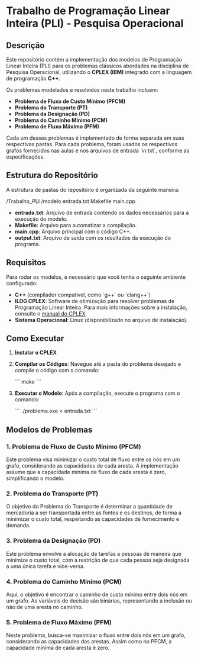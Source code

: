 # Trabalho de Programação Linear Inteira (PLI) - Pesquisa Operacional

## Descrição

Este repositório contém a implementação dos modelos de Programação Linear Inteira (PLI) para os problemas clássicos abordados na disciplina de Pesquisa Operacional, utilizando o **CPLEX (IBM)** integrado com a linguagem de programação **C++**.

Os problemas modelados e resolvidos neste trabalho incluem:

- **Problema de Fluxo de Custo Mínimo (PFCM)**
- **Problema do Transporte (PT)**
- **Problema da Designação (PD)**
- **Problema do Caminho Mínimo (PCM)**
- **Problema de Fluxo Máximo (PFM)**

Cada um desses problemas é implementado de forma separada em suas respectivas pastas. Para cada problema, foram usados os respectivos grafos fornecidos nas aulas e nos arquivos de entrada \`in.txt\`, conforme as especificações.

## Estrutura do Repositório

A estrutura de pastas do repositório é organizada da seguinte maneira:

/Trabalho_PLI
    /modelo
        entrada.txt
        Makefile
        main.cpp

- **entrada.txt**: Arquivo de entrada contendo os dados necessários para a execução do modelo.
- **Makefile**: Arquivo para automatizar a compilação.
- **main.cpp**: Arquivo principal com o código C++.
- **output.txt**: Arquivo de saída com os resultados da execução do programa.
## Requisitos

Para rodar os modelos, é necessário que você tenha o seguinte ambiente configurado:

- **C++** (compilador compatível, como \`g++\` ou \`clang++\`)
- **ILOG CPLEX**: Software de otimização para resolver problemas de Programação Linear Inteira. Para mais informações sobre a instalação, consulte o [manual do CPLEX](https://www.ibm.com/products/ilog-cplex-optimization-studio).
- **Sistema Operacional**: Linux (disponibilizado no arquivo de instalação).

## Como Executar

1. **Instalar o CPLEX**
2. **Compilar os Códigos**: Navegue até a pasta do problema desejado e compile o código com o comando:

   \`\`\`
   make
   \`\`\`

3. **Executar o Modelo**: Após a compilação, execute o programa com o comando:

   \`\`\`
   ./problema.exe < entrada.txt
   \`\`\`

## Modelos de Problemas

### 1. Problema de Fluxo de Custo Mínimo (PFCM)

Este problema visa minimizar o custo total de fluxo entre os nós em um grafo, considerando as capacidades de cada aresta. A implementação assume que a capacidade mínima de fluxo de cada aresta é zero, simplificando o modelo.

### 2. Problema do Transporte (PT)

O objetivo do Problema do Transporte é determinar a quantidade de mercadoria a ser transportada entre as fontes e os destinos, de forma a minimizar o custo total, respeitando as capacidades de fornecimento e demanda.

### 3. Problema da Designação (PD)

Este problema envolve a alocação de tarefas a pessoas de maneira que minimize o custo total, com a restrição de que cada pessoa seja designada a uma única tarefa e vice-versa.

### 4. Problema do Caminho Mínimo (PCM)

Aqui, o objetivo é encontrar o caminho de custo mínimo entre dois nós em um grafo. As variáveis de decisão são binárias, representando a inclusão ou não de uma aresta no caminho.

### 5. Problema de Fluxo Máximo (PFM)

Neste problema, busca-se maximizar o fluxo entre dois nós em um grafo, considerando as capacidades das arestas. Assim como no PFCM, a capacidade mínima de cada aresta é zero.
